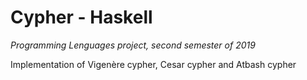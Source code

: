 # Cypher - Haskell
*Programming Lenguages project, second semester of 2019*

Implementation of Vigenère cypher, Cesar cypher and Atbash cypher
